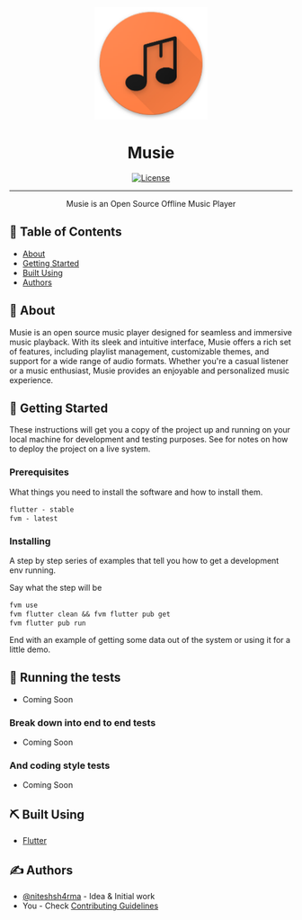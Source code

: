 <p align="center">
  <a href="" rel="noopener">
 <img width=200px height=200px src="assets/images/app_icon.png" alt="Musie logo"></a>
</p>

<h1 align="center">Musie</h3>

<div align="center">

[![License](https://img.shields.io/badge/license-MIT-blue.svg)](/LICENSE)

</div>

---

<p align="center"> Musie is an Open Source Offline Music Player
    <br> 
</p>

## 📝 Table of Contents

- [About](#about)
- [Getting Started](#getting_started)
- [Built Using](#built_using)
- [Authors](#authors)

## 🧐 About <a name = "about"></a>

Musie is an open source music player designed for seamless and immersive music playback. With its sleek and intuitive interface, Musie offers a rich set of features, including playlist management, customizable themes, and support for a wide range of audio formats. Whether you're a casual listener or a music enthusiast, Musie provides an enjoyable and personalized music experience.

## 🏁 Getting Started <a name = "getting_started"></a>

These instructions will get you a copy of the project up and running on your local machine for development and testing purposes. See for notes on how to deploy the project on a live system.

### Prerequisites

What things you need to install the software and how to install them.

```
flutter - stable
fvm - latest
```

### Installing

A step by step series of examples that tell you how to get a development env running.

Say what the step will be

```
fvm use
fvm flutter clean && fvm flutter pub get
fvm flutter pub run
```

End with an example of getting some data out of the system or using it for a little demo.

## 🔧 Running the tests <a name = "tests"></a>

- Coming Soon

### Break down into end to end tests

- Coming Soon

### And coding style tests

- Coming Soon

## ⛏️ Built Using <a name = "built_using"></a>

- [Flutter](https://www.flutter.dev/)

## ✍️ Authors <a name = "authors"></a>

- [@niteshsh4rma](https://github.com/niteshsh4rma) - Idea & Initial work
- You - Check [Contributing Guidelines](./CONTRIBUTING.md)
